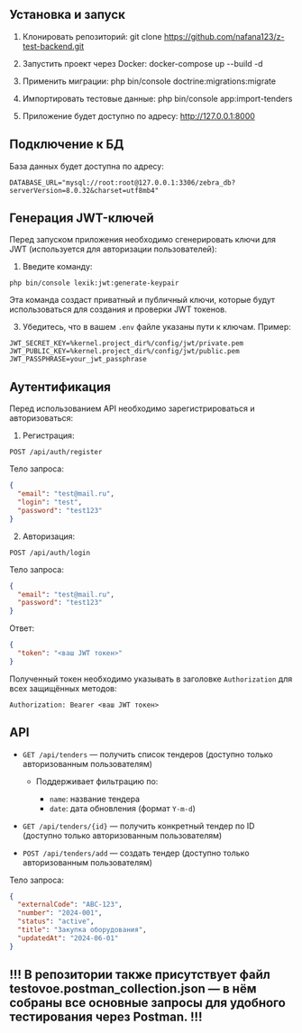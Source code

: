## Установка и запуск

1. Клонировать репозиторий:
git clone https://github.com/nafana123/z-test-backend.git

2. Запустить проект через Docker:
docker-compose up --build -d

3. Применить миграции:
php bin/console doctrine:migrations:migrate

4. Импортировать тестовые данные:
php bin/console app:import-tenders

5. Приложение будет доступно по адресу:
http://127.0.0.1:8000

## Подключение к БД

База данных будет доступна по адресу:

```
DATABASE_URL="mysql://root:root@127.0.0.1:3306/zebra_db?serverVersion=8.0.32&charset=utf8mb4"
```
## Генерация JWT-ключей

Перед запуском приложения необходимо сгенерировать ключи для JWT (используется для авторизации пользователей):

1. Введите команду:
```
php bin/console lexik:jwt:generate-keypair
```

Эта команда создаст приватный и публичный ключи, которые будут использоваться для создания и проверки JWT токенов.

3. Убедитесь, что в вашем `.env` файле указаны пути к ключам. Пример:

```dotenv
JWT_SECRET_KEY=%kernel.project_dir%/config/jwt/private.pem
JWT_PUBLIC_KEY=%kernel.project_dir%/config/jwt/public.pem
JWT_PASSPHRASE=your_jwt_passphrase
```

## Аутентификация

Перед использованием API необходимо зарегистрироваться и авторизоваться:

1. Регистрация:

```
POST /api/auth/register
```

Тело запроса:

```json
{
  "email": "test@mail.ru",
  "login": "test",
  "password": "test123"
}
```

2. Авторизация:

```
POST /api/auth/login
```

Тело запроса:

```json
{
  "email": "test@mail.ru",
  "password": "test123"
}
```

Ответ:

```json
{
  "token": "<ваш JWT токен>"
}
```

Полученный токен необходимо указывать в заголовке `Authorization` для всех защищённых методов:

```
Authorization: Bearer <ваш JWT токен>
```

## API

* `GET /api/tenders` — получить список тендеров (доступно только авторизованным пользователям)

    * Поддерживает фильтрацию по:

        * `name`: название тендера
        * `date`: дата обновления (формат `Y-m-d`)

* `GET /api/tenders/{id}` — получить конкретный тендер по ID (доступно только авторизованным пользователям)

* `POST /api/tenders/add` — создать тендер (доступно только авторизованным пользователям)

Тело запроса:
```json
{
  "externalCode": "ABC-123",
  "number": "2024-001",
  "status": "active",
  "title": "Закупка оборудования",
  "updatedAt": "2024-06-01"
}
```


## !!! В репозитории также присутствует файл testovoe.postman_collection.json — в нём собраны все основные запросы для удобного тестирования через Postman. !!!